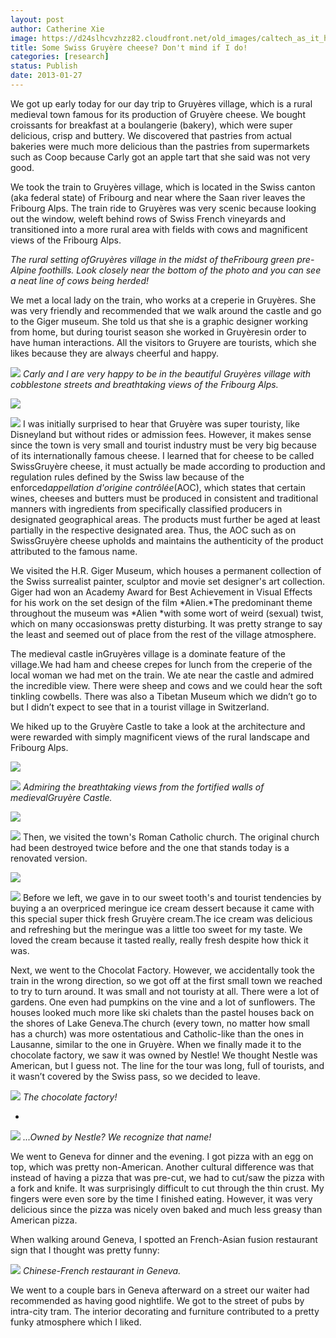 ```yaml
---
layout: post
author: Catherine Xie
image: https://d24slhcvzhzz82.cloudfront.net/old_images/caltech_as_it_happens/6a0105349b8251970b017c3610a920970b.jpg
title: Some Swiss Gruyère cheese? Don't mind if I do! 
categories: [research]
status: Publish
date: 2013-01-27
---
```



We got up early today for our day trip to Gruyères village, which is a rural medieval town famous for its production of Gruyère cheese. We bought
croissants for breakfast at a boulangerie (bakery), which were super delicious, crisp
and buttery. We discovered that pastries from actual bakeries were much more delicious than the pastries from supermarkets such as Coop because Carly got an apple tart that she said was not very good. 

We took the train to Gruyères village, which is located in the Swiss canton (aka federal state) of Fribourg and near where the Saan river leaves the Fribourg Alps. The train ride to Gruyères was very scenic because looking out the window, weleft behind
rows of Swiss French vineyards and transitioned into a more rural area with fields with cows and magnificent views of the Fribourg Alps.

*The rural setting ofGruyères village in the midst of theFribourg green pre-Alpine foothills. Look closely near the bottom of the photo and you can see a neat line of cows being herded!*

We met
a local lady on the train, who works at a creperie in Gruyères. She was very friendly and
recommended that we walk around the castle and go to the Giger museum. She told us that she is a graphic designer working from home, but during tourist season she
worked in Gruyèresin order to have human interactions. All the visitors to
Gruyere are tourists, which she likes because they are always cheerful and happy.


![](https://d24slhcvzhzz82.cloudfront.net/old_images/6a0105349b8251970b017c3610d844970b.jpg)
*Carly and I are very happy to be in the beautiful Gruyères village with cobblestone streets and breathtaking views of the Fribourg Alps.* 


![](https://d24slhcvzhzz82.cloudfront.net/old_images/caltech_as_it_happens/6a0105349b8251970b017d403fe3f0970c.jpg)


![](https://d24slhcvzhzz82.cloudfront.net/old_images/caltech_as_it_happens/6a0105349b8251970b017d403fe3f0970c.jpg)
I was initially surprised to hear that Gruyère
was super touristy, like Disneyland but without rides or admission fees. However, it makes sense since the town is very small and tourist industry must be very big because of its internationally famous cheese. I learned that for cheese to be called SwissGruyère cheese, it must actually be made according to production and regulation rules defined by the Swiss law because of the enforced*appellation d'origine contrôlée*(AOC), which states that certain wines, cheeses and butters must be produced in consistent and traditional manners with ingredients from specifically classified producers in designated geographical areas. The products must further be aged at least partially in the respective designated area. Thus, the AOC such as on SwissGruyère cheese upholds and maintains the authenticity of the product attributed to the famous name.

We visited the H.R. Giger Museum, which houses a permanent collection of the Swiss surrealist painter, sculptor and movie set designer's art collection. Giger had won an Academy Award for Best Achievement in Visual Effects for his work on the set design of the film *Alien.*The predominant theme throughout the museum was *Alien *with some wort of weird (sexual) twist, which on many occasionswas pretty disturbing. It was pretty strange to say the least and seemed out of place from the rest of the village atmosphere.

The medieval castle inGruyères village is a dominate feature of the village.We had
ham and cheese crepes for lunch from the creperie of the local woman we had met on the train. We ate near the castle and admired the incredible view. There were sheep and cows and we could hear the soft tinkling
cowbells. There was also a Tibetan Museum which we didn’t go to but I didn’t
expect to see that in a tourist village in Switzerland.

We hiked up to the Gruyère Castle to take a look at the architecture and were rewarded with simply magnificent views of the rural landscape and Fribourg Alps.


![](https://d24slhcvzhzz82.cloudfront.net/old_images/6a0105349b8251970b017c3610d844970b.jpg)

![](https://d24slhcvzhzz82.cloudfront.net/old_images/caltech_as_it_happens/6a0105349b8251970b017ee7b41728970d.jpg)
*Admiring the breathtaking views from the fortified walls of medievalGruyère Castle.*


![](https://d24slhcvzhzz82.cloudfront.net/old_images/caltech_as_it_happens/6a0105349b8251970b017c3610e317970b.jpg)


![](https://d24slhcvzhzz82.cloudfront.net/old_images/caltech_as_it_happens/6a0105349b8251970b017c3610e317970b.jpg)
Then, we visited the town's Roman Catholic church. The original church had been destroyed twice before and the one that stands today is a renovated version.


![](https://d24slhcvzhzz82.cloudfront.net/old_images/caltech_as_it_happens/6a0105349b8251970b017d403fea40970c.jpg)


![](https://d24slhcvzhzz82.cloudfront.net/old_images/caltech_as_it_happens/6a0105349b8251970b017d403fea40970c.jpg)
Before
we left, we gave in to our sweet tooth's and tourist tendencies by buying a an overpriced meringue ice cream dessert because it came with this special
super thick fresh Gruyère cream.The ice cream was delicious and refreshing but the meringue was a little too sweet for my taste. We loved the cream because it tasted really, really fresh despite how
thick it was.

Next,
we went to the Chocolat Factory. However, we accidentally
took the train in the wrong direction, so we got off at the first small town we
reached to try to turn around. It was small and not
touristy at all. There were a lot of gardens. One even had pumpkins on the vine
and a lot of sunflowers. The houses looked much more like ski chalets
than the pastel houses back on the shores of Lake Geneva.The
church (every town, no matter how small has a church) was more ostentatious and
Catholic-like than the ones in Lausanne, similar to the one in Gruyère. When we
finally made it to the chocolate factory, we saw it was owned by Nestle! We thought
Nestle was American, but I guess not. The line for the tour was long, full of
tourists, and it wasn’t covered by the Swiss pass, so we decided to leave.


![](https://d24slhcvzhzz82.cloudfront.net/old_images/caltech_as_it_happens/6a0105349b8251970b017d403ff566970c.jpg)
*The chocolate factory!*

*


![](https://d24slhcvzhzz82.cloudfront.net/old_images/caltech_as_it_happens/6a0105349b8251970b017d403ff6d5970c.jpg)
*...Owned by Nestle? We recognize that name!*

We went to Geneva for dinner and the evening. I got pizza with an egg on top, which was pretty non-American. Another cultural difference was that instead of having a pizza that was pre-cut, we had to cut/saw the pizza with a fork and knife. It was
surprisingly difficult to cut through the thin crust. My fingers were even sore
by the time I finished eating. However, it was very delicious since the pizza was nicely oven baked and much less greasy than American pizza.

When walking around Geneva, I spotted an French-Asian fusion restaurant sign that I thought was pretty funny:


![](https://d24slhcvzhzz82.cloudfront.net/old_images/caltech_as_it_happens/6a0105349b8251970b017ee7b43743970d.jpg)
*Chinese-French restaurant in Geneva.*

We went to a couple bars in Geneva afterward on
a street our waiter had recommended as having good nightlife. We got to the street of pubs by intra-city tram. The interior decorating and furniture contributed to a pretty funky atmosphere which I
liked.

